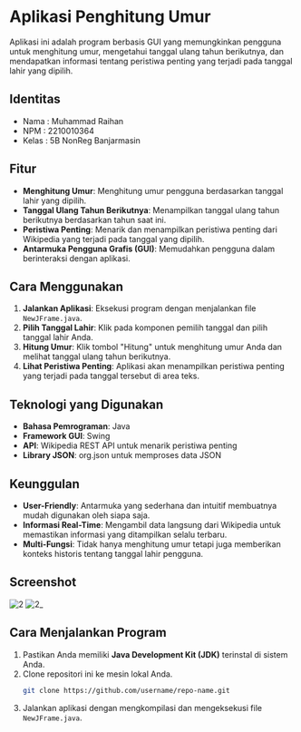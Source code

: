 # Aplikasi Penghitung Umur

Aplikasi ini adalah program berbasis GUI yang memungkinkan pengguna untuk menghitung umur, mengetahui tanggal ulang tahun berikutnya, dan mendapatkan informasi tentang peristiwa penting yang terjadi pada tanggal lahir yang dipilih.

## Identitas
- Nama  : Muhammad Raihan
- NPM   : 2210010364
- Kelas : 5B NonReg Banjarmasin

## Fitur
- **Menghitung Umur**: Menghitung umur pengguna berdasarkan tanggal lahir yang dipilih.
- **Tanggal Ulang Tahun Berikutnya**: Menampilkan tanggal ulang tahun berikutnya berdasarkan tahun saat ini.
- **Peristiwa Penting**: Menarik dan menampilkan peristiwa penting dari Wikipedia yang terjadi pada tanggal yang dipilih.
- **Antarmuka Pengguna Grafis (GUI)**: Memudahkan pengguna dalam berinteraksi dengan aplikasi.

## Cara Menggunakan
1. **Jalankan Aplikasi**: Eksekusi program dengan menjalankan file `NewJFrame.java`.
2. **Pilih Tanggal Lahir**: Klik pada komponen pemilih tanggal dan pilih tanggal lahir Anda.
3. **Hitung Umur**: Klik tombol "Hitung" untuk menghitung umur Anda dan melihat tanggal ulang tahun berikutnya.
4. **Lihat Peristiwa Penting**: Aplikasi akan menampilkan peristiwa penting yang terjadi pada tanggal tersebut di area teks.

## Teknologi yang Digunakan
- **Bahasa Pemrograman**: Java
- **Framework GUI**: Swing
- **API**: Wikipedia REST API untuk menarik peristiwa penting
- **Library JSON**: org.json untuk memproses data JSON

## Keunggulan
- **User-Friendly**: Antarmuka yang sederhana dan intuitif membuatnya mudah digunakan oleh siapa saja.
- **Informasi Real-Time**: Mengambil data langsung dari Wikipedia untuk memastikan informasi yang ditampilkan selalu terbaru.
- **Multi-Fungsi**: Tidak hanya menghitung umur tetapi juga memberikan konteks historis tentang tanggal lahir pengguna.

## Screenshot
![2](https://github.com/user-attachments/assets/ee2921f7-4475-4c0b-a85a-8d177f9b775d)
![2_](https://github.com/user-attachments/assets/eeac78b6-5100-4ee2-9ccf-5e39de57cc14)


## Cara Menjalankan Program
1. Pastikan Anda memiliki **Java Development Kit (JDK)** terinstal di sistem Anda.
2. Clone repositori ini ke mesin lokal Anda.
   ```bash
   git clone https://github.com/username/repo-name.git
3. Jalankan aplikasi dengan mengkompilasi dan mengeksekusi file `NewJFrame.java`.
